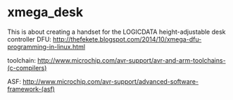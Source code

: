 # xmega_desk
This is about creating a handset for the LOGICDATA height-adjustable desk controller
DFU: http://thefekete.blogspot.com/2014/10/xmega-dfu-programming-in-linux.html

toolchain: http://www.microchip.com/avr-support/avr-and-arm-toolchains-(c-compilers)

ASF: http://www.microchip.com/avr-support/advanced-software-framework-(asf)
